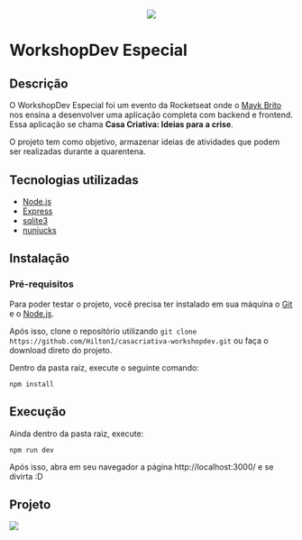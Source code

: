 <h1 align="center">
<img src="https://ik.imagekit.io/hiltonr/CasaCriativa/logo_Etr1h8vVi.png" />
</h1>

# WorkshopDev Especial

## Descrição
O WorkshopDev Especial foi um evento da Rocketseat onde o [Mayk Brito](https://github.com/maykbrito) nos ensina a desenvolver uma aplicação completa com backend e frontend. Essa aplicação se chama **Casa Criativa: Ideias para a crise**.


O projeto tem como objetivo, armazenar ideias de atividades que podem ser realizadas durante a quarentena.

## Tecnologias utilizadas
- [Node.js](https://nodejs.org/en/)
-  [Express](https://expressjs.com/)
-  [sqlite3](https://sqlitebrowser.org/)
-  [nunjucks](https://www.npmjs.com/package/nunjucks)

## Instalação
### Pré-requisitos
Para poder testar o projeto, você precisa ter instalado em sua máquina o [Git](https://git-scm.com) e o [Node.js](https://nodejs.org/).

Após isso, clone o repositório utilizando ``` git clone https://github.com/Hilton1/casacriativa-workshopdev.git ``` ou faça o download direto do projeto.

Dentro da pasta raiz, execute o seguinte comando: 

```npm install ```

## Execução
Ainda dentro da pasta raiz, execute:
``` 
npm run dev 
```
 Após isso, abra em seu navegador a página http://localhost:3000/ e se divirta :D

## Projeto

![](https://ik.imagekit.io/hiltonr/CasaCriativa/CasaCriativa_0ImyvN3GG.gif)
